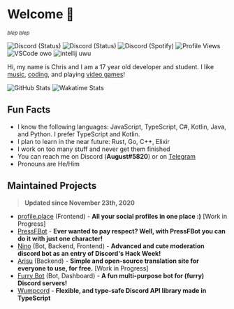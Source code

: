 # Welcome 👋
<small>*blep blep*</small>

![Discord (Status)](https://nocache.advaith.workers.dev/?url=https://img.shields.io/endpoint?url=https://dev.discordprofiles.me/api/badge/status/280158289667555328) ![Discord (Status)](https://nocache.advaith.workers.dev/?url=https://img.shields.io/endpoint?url=https://dev.discordprofiles.me/api/badge/playing/280158289667555328) ![Discord (Spotify)](https://nocache.advaith.workers.dev/?url=https://img.shields.io/endpoint?url=https://dev.discordprofiles.me/api/badge/spotify/280158289667555328) ![Profile Views](https://komarev.com/ghpvc/?username=auguwu) ![VSCode owo](https://nocache.advaith.workers.dev/?url=https://img.shields.io/endpoint?url=https://dev.discordprofiles.me/api/badge/vscode/280158289667555328) ![intellij uwu](https://nocache.advaith.workers.dev/?url=https://img.shields.io/endpoint?url=https://dev.discordprofiles.me/api/badge/intellij/280158289667555328)

Hi, my name is Chris and I am a 17 year old developer and student. I like [music](https://last.fm/user/auguwu), [coding](https://wakatime.com/@auguwu), and playing [video games](https://steamcommunity.com/id/auguwu)!

<!-- Credit: https://github.com/anuraghazra/github-readme-stats -->
![GitHub Stats](https://github-readme-stats.vercel.app/api?username=auguwu&count_private=true&show_icons=true&theme=dracula)
![Wakatime Stats](https://github-readme-stats.vercel.app/api/wakatime?username=auguwu&compat=true&theme=dracula)

## Fun Facts
- I know the following languages: JavaScript, TypeScript, C#, Kotlin, Java, and Python. I prefer TypeScript and Kotlin.
- I plan to learn in the near future: Rust, Go, C++, Elixir
- I work on too many stuff and never get them finished
- You can reach me on Discord (**August#5820**) or on [Telegram](https://t.me/auguwu)
- Pronouns are He/Him

## Maintained Projects
> **Updated since November 23th, 2020**

- [profile.place](https://profile.place) (Frontend) - **All your social profiles in one place :)** [Work in Progress]
- [PressFBot](https://github.com/auguwu/PressFBot) - **Ever wanted to pay respect? Well, with PressFBot you can do it with just one character!**
- [Nino](https://github.com/NinoDiscord/Nino) (Bot, Backend, Frontend) - **Advanced and cute moderation discord bot as an entry of Discord's Hack Week!**
- [Arisu](https://github.com/arisuland) (Backend) - **Simple and open-source translation site for everyone to use, for free.** [Work in Progress]
- [Furry Bot](https://furry.bot) (Bot, Dashboard) - **A fun multi-purpose bot for (furry) Discord servers!**
- [Wumpcord](https://github.com/auguwu/Wumpcord) - **Flexible, and type-safe Discord API library made in TypeScript**
